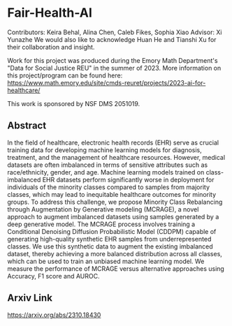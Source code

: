 # Fair-Health-AI
Contributors:
Keira Behal, Alina Chen, Caleb Fikes, Sophia Xiao
Advisor: Xi Yunazhe
We would also like to acknowledge Huan He and Tianshi Xu for their collaboration and insight.

Work for this project was produced during the Emory Math Department's "Data for Social Justice REU" in the summer of 2023. More information on this project/program can be found here:
https://www.math.emory.edu/site/cmds-reuret/projects/2023-ai-for-healthcare/

This work is sponsored by NSF DMS 2051019.

## Abstract
In the field of healthcare, electronic health records (EHR) serve as crucial training data for developing machine learning models for diagnosis, treatment, and the management of healthcare resources. However, medical datasets are often imbalanced in terms of sensitive attributes such as race/ethnicity, gender, and age. Machine learning models trained on class-imbalanced EHR datasets perform significantly worse in deployment for individuals of the minority classes compared to samples from majority classes, which may lead to inequitable healthcare outcomes for minority groups. To address this challenge, we propose Minority Class Rebalancing through Augmentation by Generative modeling (MCRAGE), a novel approach to augment imbalanced datasets using samples generated by a deep generative model. The MCRAGE process involves training a Conditional Denoising Diffusion Probabilistic Model (CDDPM) capable of generating high-quality synthetic EHR samples from underrepresented classes. We use this synthetic data to augment the existing imbalanced dataset, thereby achieving a more balanced distribution across all classes, which can be used to train an unbiased machine learning model. We measure the performance of MCRAGE versus alternative approaches using Accuracy, F1 score and AUROC.

## Arxiv Link
https://arxiv.org/abs/2310.18430
